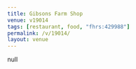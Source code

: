 ```yaml
---
title: Gibsons Farm Shop
venue: v19014
tags: [restaurant, food, "fhrs:429988"]
permalink: /v/19014/
layout: venue
---
```

null